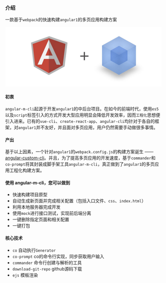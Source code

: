 ### 介绍
一款基于`webpack`的快速构建`angular1`的多页应用构建方案

![](./angular-m-cli.jpg)
#### 初衷

`angular-m-cli`起源于开发`angular1`的中后台项目。在如今的前端时代，使用`es5`以及`script`标签引入的方式开发大型应用明显会降低开发效率，因而`工程化`思想便引入进来。已有的`vue-cli`、`create-react-app`、`angular-cli`均针对于各自的框架，对`angular1`并不友好，并且面对多页应用，用户仍然需要手动做很多事情。

#### 产出
基于以上因素，一个针对`angular1`的`webpack.config.js`的构建方案诞生 —— [angular-custom-cli](https://github.com/1335382915/angular-custom-cli.git)。并且，为了提高多页应用的开发速度，基于`commander`和`co-prompt`将其封装成脚手架工具`angular-m-cli`，真正做到了`angular1`的多页应用工程化构建方案。

#### 使用 angular-m-cli，您可以做到
* 快速构建项目原型
* 自动生成新页面并完成相关配置（包括入口文件、`css`、`index.html`）
* 利用本地服务器完成开发
* 使用`mock`进行接口测试，实现前后端分离
* 一键删除指定页面和相关配置
* 一键打包

#### 核心技术
* `co` 自动执行`Generator`
* `co-prompt` co的命令行实现，同步获取用户输入
* `commander` 命令行创建与解析的工具
* `download-git-repo` github源码下载
* `ejs` 模板渲染